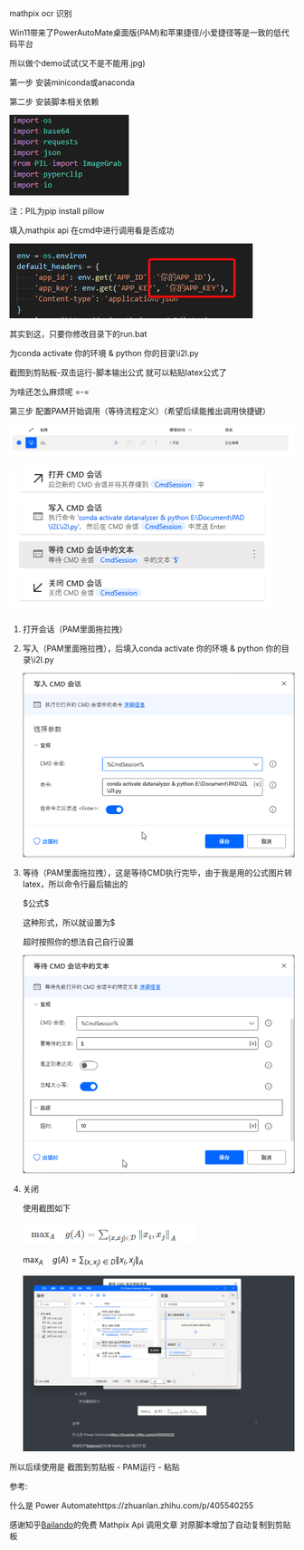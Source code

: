mathpix ocr 识别

Win11带来了PowerAutoMate桌面版(PAM)和苹果捷径/小爱捷径等是一致的低代码平台

所以做个demo试试(又不是不能用.jpg) 

第一步 安装miniconda或anaconda

第二步 安装脚本相关依赖

![image-20211009134307827](README.assets/image-20211009134307827.png)

注：PIL为pip install pillow

填入mathpix api 在cmd中进行调用看是否成功

![image-20211009140123921](README.assets/image-20211009140123921.png)



其实到这，只要你修改目录下的run.bat

为conda activate 你的环境 & python 你的目录\i2l.py

截图到剪贴板-双击运行-脚本输出公式 就可以粘贴latex公式了

为啥还怎么麻烦呢 =-=

第三步 配置PAM开始调用（等待流程定义）（希望后续能推出调用快捷键）

![image-20211009141720672](README.assets/image-20211009141720672.png)

![image-20211009134412189](README.assets/image-20211009134412189.png)

1. 打开会话（PAM里面拖拉拽）

2. 写入（PAM里面拖拉拽），后填入conda activate 你的环境 & python 你的目录\i2l.py

	![image-20211009134557825](README.assets/image-20211009134557825.png)

3. 等待（PAM里面拖拉拽），这是等待CMD执行完毕，由于我是用的公式图片转latex，所以命令行最后输出的

	\$公式\$

	这种形式，所以就设置为\$

	超时按照你的想法自己自行设置

	![image-20211009135016458](README.assets/image-20211009135016458.png)

4. 关闭

	使用截图如下

	![image-20211009135412640](README.assets/image-20211009135412640.png)

	$\operatorname { max } _ { A } \quad g ( A ) = \sum _ { ( x , x _ { j } ) \in D } \| x _ { i } , x _ { j } \| _ { A }$

	![knlKxNkTIK](README.assets/knlKxNkTIK.gif)

所以后续使用是 截图到剪贴板 - PAM运行 - 粘贴



参考:

什么是 Power Automatehttps://zhuanlan.zhihu.com/p/405540255

感谢知乎[Bailando](https://www.zhihu.com/people/yu-chang-xin-66)的免费 Mathpix Api 调用文章 对原脚本增加了自动复制到剪贴板

